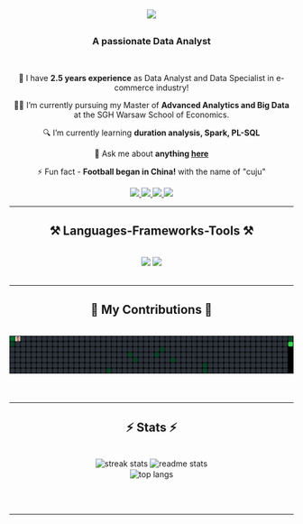 <h1 align="center">
    <img src="https://readme-typing-svg.herokuapp.com/?font=Righteous&size=35&center=true&vCenter=true&width=500&height=70&duration=4000&lines=Hi+There!+👋;+I'm+Cemhan+Senol!;" />
</h1>

<h3 align="center"> A passionate Data Analyst </h3>

<br/>

<div align="center">

 💼 I have **2.5 years experience** as Data Analyst and Data Specialist in e-commerce industry!

 👨‍🎓 I’m currently pursuing my Master of **Advanced Analytics and Big Data** at the SGH Warsaw School of Economics.
 
 🔍 I’m currently learning **duration analysis, Spark, PL-SQL**

💬 Ask me about **anything [here](https://github.com/senolcemhan98/senolcemhan98/issues)**

⚡ Fun fact - **Football began in China!** with the name of "cuju"

 </div>
 
<div align="center"> 
  <a href="mailto:cemhan.senol06@gmail.com">
    <img src="https://img.shields.io/badge/Gmail-333333?style=for-the-badge&logo=gmail&logoColor=red" />
  </a>
  <a href="https://www.linkedin.com/in/cemhan-%C5%9Fenol-b60570144/" target="_blank">
    <img src="https://img.shields.io/badge/LinkedIn-0077B5?style=for-the-badge&logo=linkedin&logoColor=white" target="_blank" />
  </a>
  <a href="https://www.kaggle.com/cemhansenol98" target="_blank">
     <img src="https://img.shields.io/badge/Kaggle-20BEFF?style=for-the-badge&logo=Kaggle&logoColor=white" target="_blank" /> <!-- sqlite, safari, google-chrome are other good icon options -->
  </a>
  <a href="https://www.hackerrank.com/senolcemhan" target="_blank">
     <img src="https://img.shields.io/badge/-Hackerrank-2EC866?style=for-the-badge&logo=HackerRank&logoColor=white" target="_blank" /> <!-- sqlite, safari, google-chrome are other good icon options -->
  </a>
</div>

 <hr/>
 
<h2 align="center">⚒️ Languages-Frameworks-Tools ⚒️</h2>
<br/>
<div align="center">
    <img src="https://skillicons.dev/icons?i=py,mysql,postgres,aws,sqlite,sklearn,fastapi,selenium" />
    <img src="https://skillicons.dev/icons?i=anaconda,vscode,git,github,bitbucket,r,postman,bootstrap,html,css,jenkins,opencv,tensorflow,pytorch,stackoverflow" /><br>
</div>

<br/>

<hr/>

<div align="center">
  <h2>🐍 My Contributions 🐍</h2>
  <br>
  <img  src="https://github.com/senolcemhan98/contribution-cal-snake/blob/master/animation/snake.gif" alt="snake" />
  <br/><br/><br/>
</div>

<hr/>

<h2 align="center">⚡ Stats ⚡</h2>
<br>
<div align=center>

  <img width=390 src="https://github-readme-streak-stats-salesp07.vercel.app/?user=senolcemhan98&count_private=true&theme=dark&border_radius=10" alt="streak stats"/>
  <img width=390 src="https://github-readme-stats-salesp07.vercel.app/api?username=senolcemhan98&count_private=true&show_icons=true&theme=dark&rank_icon=github&border_radius=10" alt="readme stats" />
  <br/>
  <img width=325 align="center" src="https://github-readme-stats-salesp07.vercel.app/api/top-langs/?username=senolcemhan98&hide=HTML&langs_count=8&layout=compact&theme=dark&border_radius=10&size_weight=0.5&count_weight=0.5&exclude_repo=github-readme-stats" alt="top langs" />
</div>

<br/><br/>

<hr/>

<br/>

